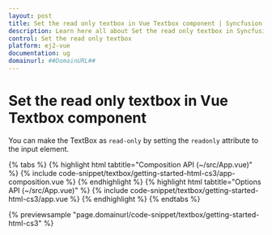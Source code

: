 ```yaml
---
layout: post
title: Set the read only textbox in Vue Textbox component | Syncfusion
description: Learn here all about Set the read only textbox in Syncfusion Vue Textbox component of Syncfusion Essential JS 2 and more.
control: Set the read only textbox 
platform: ej2-vue
documentation: ug
domainurl: ##DomainURL##
---
```


# Set the read only textbox in Vue Textbox component

You can make the TextBox as `read-only` by setting the `readonly` attribute to the input element.

{% tabs %}
{% highlight html tabtitle="Composition API (~/src/App.vue)" %}
{% include code-snippet/textbox/getting-started-html-cs3/app-composition.vue %}
{% endhighlight %}
{% highlight html tabtitle="Options API (~/src/App.vue)" %}
{% include code-snippet/textbox/getting-started-html-cs3/app.vue %}
{% endhighlight %}
{% endtabs %}
        
{% previewsample "page.domainurl/code-snippet/textbox/getting-started-html-cs3" %}